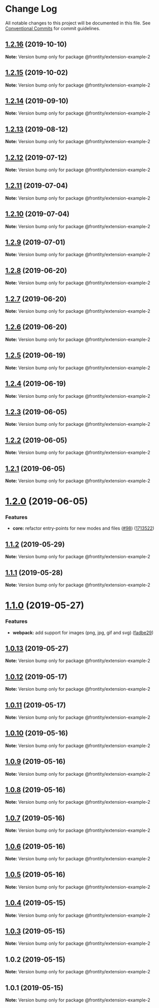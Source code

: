 # Change Log

All notable changes to this project will be documented in this file.
See [Conventional Commits](https://conventionalcommits.org) for commit guidelines.

## [1.2.16](https://github.com/frontity/frontity/compare/@frontity/extension-example-2@1.2.15...@frontity/extension-example-2@1.2.16) (2019-10-10)

**Note:** Version bump only for package @frontity/extension-example-2





## [1.2.15](https://github.com/frontity/frontity/compare/@frontity/extension-example-2@1.2.14...@frontity/extension-example-2@1.2.15) (2019-10-02)

**Note:** Version bump only for package @frontity/extension-example-2





## [1.2.14](https://github.com/frontity/frontity/compare/@frontity/extension-example-2@1.2.13...@frontity/extension-example-2@1.2.14) (2019-09-10)

**Note:** Version bump only for package @frontity/extension-example-2





## [1.2.13](https://github.com/frontity/frontity/compare/@frontity/extension-example-2@1.2.12...@frontity/extension-example-2@1.2.13) (2019-08-12)

**Note:** Version bump only for package @frontity/extension-example-2





## [1.2.12](https://github.com/frontity/frontity/compare/@frontity/extension-example-2@1.2.11...@frontity/extension-example-2@1.2.12) (2019-07-12)

**Note:** Version bump only for package @frontity/extension-example-2





## [1.2.11](https://github.com/frontity/frontity/compare/@frontity/extension-example-2@1.2.10...@frontity/extension-example-2@1.2.11) (2019-07-04)

**Note:** Version bump only for package @frontity/extension-example-2





## [1.2.10](https://github.com/frontity/frontity/compare/@frontity/extension-example-2@1.2.9...@frontity/extension-example-2@1.2.10) (2019-07-04)

**Note:** Version bump only for package @frontity/extension-example-2





## [1.2.9](https://github.com/frontity/frontity/compare/@frontity/extension-example-2@1.2.8...@frontity/extension-example-2@1.2.9) (2019-07-01)

**Note:** Version bump only for package @frontity/extension-example-2





## [1.2.8](https://github.com/frontity/frontity/compare/@frontity/extension-example-2@1.2.7...@frontity/extension-example-2@1.2.8) (2019-06-20)

**Note:** Version bump only for package @frontity/extension-example-2





## [1.2.7](https://github.com/frontity/frontity/compare/@frontity/extension-example-2@1.2.6...@frontity/extension-example-2@1.2.7) (2019-06-20)

**Note:** Version bump only for package @frontity/extension-example-2





## [1.2.6](https://github.com/frontity/frontity/compare/@frontity/extension-example-2@1.2.5...@frontity/extension-example-2@1.2.6) (2019-06-20)

**Note:** Version bump only for package @frontity/extension-example-2





## [1.2.5](https://github.com/frontity/frontity/compare/@frontity/extension-example-2@1.2.4...@frontity/extension-example-2@1.2.5) (2019-06-19)

**Note:** Version bump only for package @frontity/extension-example-2





## [1.2.4](https://github.com/frontity/frontity/compare/@frontity/extension-example-2@1.2.3...@frontity/extension-example-2@1.2.4) (2019-06-19)

**Note:** Version bump only for package @frontity/extension-example-2





## [1.2.3](https://github.com/frontity/frontity/compare/@frontity/extension-example-2@1.2.2...@frontity/extension-example-2@1.2.3) (2019-06-05)

**Note:** Version bump only for package @frontity/extension-example-2





## [1.2.2](https://github.com/frontity/frontity/compare/@frontity/extension-example-2@1.2.1...@frontity/extension-example-2@1.2.2) (2019-06-05)

**Note:** Version bump only for package @frontity/extension-example-2





## [1.2.1](https://github.com/frontity/frontity/compare/@frontity/extension-example-2@1.2.0...@frontity/extension-example-2@1.2.1) (2019-06-05)

**Note:** Version bump only for package @frontity/extension-example-2





# [1.2.0](https://github.com/frontity/frontity/compare/@frontity/extension-example-2@1.1.2...@frontity/extension-example-2@1.2.0) (2019-06-05)


### Features

* **core:** refactor entry-points for new modes and files ([#98](https://github.com/frontity/frontity/issues/98)) ([1713522](https://github.com/frontity/frontity/commit/1713522))





## [1.1.2](https://github.com/frontity/frontity/compare/@frontity/extension-example-2@1.1.1...@frontity/extension-example-2@1.1.2) (2019-05-29)

**Note:** Version bump only for package @frontity/extension-example-2





## [1.1.1](https://github.com/frontity/frontity/compare/@frontity/extension-example-2@1.1.0...@frontity/extension-example-2@1.1.1) (2019-05-28)

**Note:** Version bump only for package @frontity/extension-example-2





# [1.1.0](https://github.com/frontity/frontity/compare/@frontity/extension-example-2@1.0.13...@frontity/extension-example-2@1.1.0) (2019-05-27)


### Features

* **webpack:** add support for images (png, jpg, gif and svg) ([fadbe29](https://github.com/frontity/frontity/commit/fadbe29))





## [1.0.13](https://github.com/frontity/frontity/compare/@frontity/extension-example-2@1.0.12...@frontity/extension-example-2@1.0.13) (2019-05-27)

**Note:** Version bump only for package @frontity/extension-example-2





## [1.0.12](https://github.com/frontity/frontity/compare/@frontity/extension-example-2@1.0.11...@frontity/extension-example-2@1.0.12) (2019-05-17)

**Note:** Version bump only for package @frontity/extension-example-2





## [1.0.11](https://github.com/frontity/frontity/compare/@frontity/extension-example-2@1.0.10...@frontity/extension-example-2@1.0.11) (2019-05-17)

**Note:** Version bump only for package @frontity/extension-example-2





## [1.0.10](https://github.com/frontity/frontity/compare/@frontity/extension-example-2@1.0.9...@frontity/extension-example-2@1.0.10) (2019-05-16)

**Note:** Version bump only for package @frontity/extension-example-2





## [1.0.9](https://github.com/frontity/frontity/compare/@frontity/extension-example-2@1.0.8...@frontity/extension-example-2@1.0.9) (2019-05-16)

**Note:** Version bump only for package @frontity/extension-example-2





## [1.0.8](https://github.com/frontity/frontity/compare/@frontity/extension-example-2@1.0.7...@frontity/extension-example-2@1.0.8) (2019-05-16)

**Note:** Version bump only for package @frontity/extension-example-2





## [1.0.7](https://github.com/frontity/frontity/compare/@frontity/extension-example-2@1.0.6...@frontity/extension-example-2@1.0.7) (2019-05-16)

**Note:** Version bump only for package @frontity/extension-example-2





## [1.0.6](https://github.com/frontity/frontity/compare/@frontity/extension-example-2@1.0.5...@frontity/extension-example-2@1.0.6) (2019-05-16)

**Note:** Version bump only for package @frontity/extension-example-2





## [1.0.5](https://github.com/frontity/frontity/compare/@frontity/extension-example-2@1.0.4...@frontity/extension-example-2@1.0.5) (2019-05-16)

**Note:** Version bump only for package @frontity/extension-example-2





## [1.0.4](https://github.com/frontity/frontity/compare/@frontity/extension-example-2@1.0.3...@frontity/extension-example-2@1.0.4) (2019-05-15)

**Note:** Version bump only for package @frontity/extension-example-2





## [1.0.3](https://github.com/frontity/frontity/compare/@frontity/extension-example-2@1.0.2...@frontity/extension-example-2@1.0.3) (2019-05-15)

**Note:** Version bump only for package @frontity/extension-example-2





## 1.0.2 (2019-05-15)

**Note:** Version bump only for package @frontity/extension-example-2





## 1.0.1 (2019-05-15)

**Note:** Version bump only for package @frontity/extension-example-2

